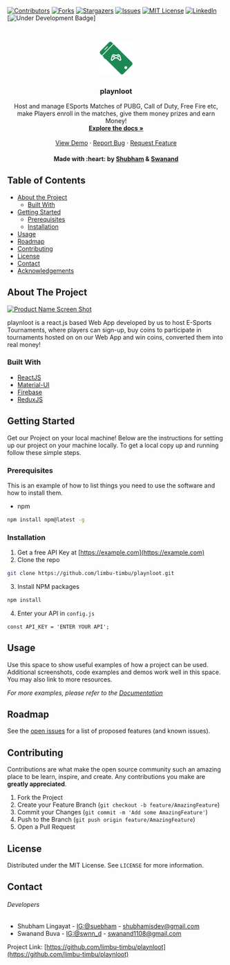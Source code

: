 
[![Contributors][contributors-shield]][contributors-url]
[![Forks][forks-shield]][forks-url]
[![Stargazers][stars-shield]][stars-url]
[![Issues][issues-shield]][issues-url]
[![MIT License][license-shield]][license-url]
[![LinkedIn][linkedin-shield]][linkedin-url]
<br/>
[![Under Development Badge][underDevelopment-shield]]



<br />
<p align="center">
  <a href="https://github.com/limbu-timbu/playnloot/">
    <img src="logo.png" alt="Logo" width="80" height="80">
  </a>

  <h3 align="center">playnloot</h3>

  <p align="center">
    Host and manage ESports Matches of PUBG, Call of Duty, Free Fire etc, make Players enroll in the matches, give them money prizes and earn Money!
    <br />
    <a href="https://github.com/limbu-timbu/playnloot/"><strong>Explore the docs »</strong></a>
    <br />
    <br />
    <a href="https://playandloot.web.app/">View Demo</a>
    ·
    <a href="https://github.com/limbu-timbu/playnloot/issues">Report Bug</a>
    ·
    <a href="https://github.com/limbu-timbu/playnloot/issues">Request Feature</a>
  </p>
  <h4 align="center">Made with :heart: by <a href="https://github.com/suebham/">Shubham</a> & <a href="https://github.com/destro1108">Swanand</a></h4>
</p>


## Table of Contents

* [About the Project](#about-the-project)
  * [Built With](#built-with)
* [Getting Started](#getting-started)
  * [Prerequisites](#prerequisites)
  * [Installation](#installation)
* [Usage](#usage)
* [Roadmap](#roadmap)
* [Contributing](#contributing)
* [License](#license)
* [Contact](#contact)
* [Acknowledgements](#acknowledgements)



## About The Project

[![Product Name Screen Shot][product-screenshot]](https://example.com)

playnloot is a react.js based Web App developed by us to host E-Sports Tournaments, where players can sign-up, buy coins to participate in tournaments hosted on on our Web App and win coins, converted them into real money!



### Built With

* [ReactJS](https://reactjs.org/)
* [Material-UI](https://material-ui.com/)
* [Firebase](https://firebase.google.com/)
* [ReduxJS](https://redux.js.org/)



## Getting Started

Get our Project on your local machine!
Below are the instructions for setting up our project on your machine locally.
To get a local copy up and running follow these simple steps.

### Prerequisites

This is an example of how to list things you need to use the software and how to install them.
* npm
```sh
npm install npm@latest -g
```

### Installation

1. Get a free API Key at [https://example.com](https://example.com)
2. Clone the repo
```sh
git clone https://github.com/limbu-timbu/playnloot.git
```
3. Install NPM packages
```sh
npm install
```
4. Enter your API in `config.js`
```JS
const API_KEY = 'ENTER YOUR API';
```



## Usage

Use this space to show useful examples of how a project can be used. Additional screenshots, code examples and demos work well in this space. You may also link to more resources.

_For more examples, please refer to the [Documentation](https://example.com)_



## Roadmap

See the [open issues](https://github.com/limbu-timbu/playnloot/issues) for a list of proposed features (and known issues).



## Contributing

Contributions are what make the open source community such an amazing place to be learn, inspire, and create. Any contributions you make are **greatly appreciated**.

1. Fork the Project
2. Create your Feature Branch (`git checkout -b feature/AmazingFeature`)
3. Commit your Changes (`git commit -m 'Add some AmazingFeature'`)
4. Push to the Branch (`git push origin feature/AmazingFeature`)
5. Open a Pull Request



## License

Distributed under the MIT License. See `LICENSE` for more information.



## Contact

###### Developers
- Shubham Lingayat - [IG:@suebham](https://instagram.com/suebham) - shubhamisdev@gmail.com
- Swanand Buva - [IG:@swnn_d](https://www.instagram.com/swnn_d/) - swanand1108@gmail.com

Project Link: [https://github.com/limbu-timbu/playnloot](https://github.com/limbu-timbu/playnloot)

[contributors-shield]: https://img.shields.io/github/contributors/limbu-timbu/playnloot.svg?style=flat-square
[contributors-url]: https://github.com/limbu-timbu/playnloot/graphs/contributors
[forks-shield]: https://img.shields.io/github/forks/limbu-timbu/playnloot.svg?style=flat-square
[forks-url]: https://github.com/limbu-timbu/playnloot/network/members
[stars-shield]: https://img.shields.io/github/stars/limbu-timbu/playnloot.svg?style=flat-square
[stars-url]: https://github.com/limbu-timbu/playnloot/stargazers
[issues-shield]: https://img.shields.io/github/issues/limbu-timbu/playnloot.svg?style=flat-square
[issues-url]: https://github.com/limbu-timbu/playnloot/issues
[license-shield]: https://img.shields.io/github/license/limbu-timbu/playnloot.svg?style=flat-square
[license-url]: https://github.com/limbu-timbu/playnloot/blob/master/LICENSE.txt
[linkedin-shield]: https://img.shields.io/badge/-LinkedIn-black.svg?style=flat-square&logo=linkedin&colorB=555
[linkedin-url]: https://www.linkedin.com/in/seebham/
[underDevelopment-shield]: https://img.shields.io/badge/underDevelopment-This%20Project%20is%20still%20in%20Development%20Stage!-blueviolet
[product-screenshot]: images/screenshot.png